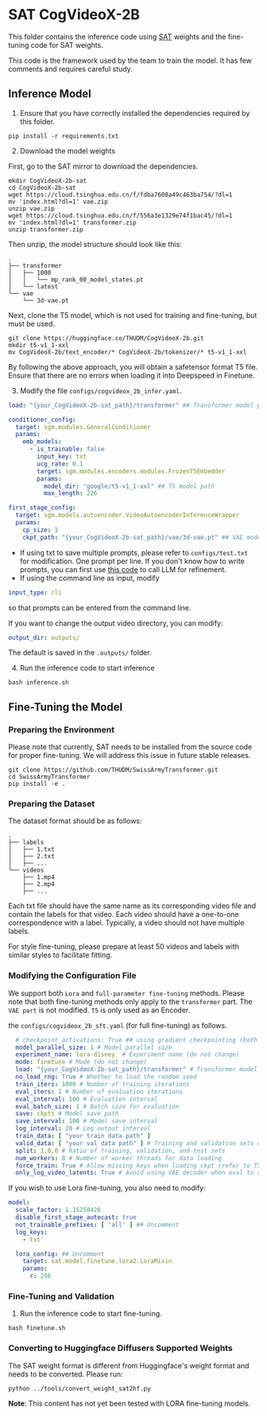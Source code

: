 # SAT CogVideoX-2B

This folder contains the inference code using [SAT](https://github.com/THUDM/SwissArmyTransformer) weights and the
fine-tuning code for SAT weights.

This code is the framework used by the team to train the model. It has few comments and requires careful study.

## Inference Model

1. Ensure that you have correctly installed the dependencies required by this folder.

```shell
pip install -r requirements.txt
```

2. Download the model weights

First, go to the SAT mirror to download the dependencies.

```shell
mkdir CogVideoX-2b-sat
cd CogVideoX-2b-sat
wget https://cloud.tsinghua.edu.cn/f/fdba7608a49c463ba754/?dl=1
mv 'index.html?dl=1' vae.zip
unzip vae.zip
wget https://cloud.tsinghua.edu.cn/f/556a3e1329e74f1bac45/?dl=1
mv 'index.html?dl=1' transformer.zip
unzip transformer.zip
```

Then unzip, the model structure should look like this:

```
.
├── transformer
│   ├── 1000
│   │   └── mp_rank_00_model_states.pt
│   └── latest
└── vae
    └── 3d-vae.pt
```

Next, clone the T5 model, which is not used for training and fine-tuning, but must be used.

```
git clone https://huggingface.co/THUDM/CogVideoX-2b.git
mkdir t5-v1_1-xxl
mv CogVideoX-2b/text_encoder/* CogVideoX-2b/tokenizer/* t5-v1_1-xxl
```

By following the above approach, you will obtain a safetensor format T5 file. Ensure that there are no errors when
loading it into Deepspeed in Finetune.

3. Modify the file `configs/cogvideox_2b_infer.yaml`.

```yaml
load: "{your_CogVideoX-2b-sat_path}/transformer" ## Transformer model path

conditioner_config:
  target: sgm.modules.GeneralConditioner
  params:
    emb_models:
      - is_trainable: false
        input_key: txt
        ucg_rate: 0.1
        target: sgm.modules.encoders.modules.FrozenT5Embedder
        params:
          model_dir: "google/t5-v1_1-xxl" ## T5 model path
          max_length: 226

first_stage_config:
  target: sgm.models.autoencoder.VideoAutoencoderInferenceWrapper
  params:
    cp_size: 1
    ckpt_path: "{your_CogVideoX-2b-sat_path}/vae/3d-vae.pt" ## VAE model path
```

+ If using txt to save multiple prompts, please refer to `configs/test.txt` for modification. One prompt per line. If
  you don't know how to write prompts, you can first use [this code](../inference/convert_demo.py) to call LLM for
  refinement.
+ If using the command line as input, modify

```yaml
input_type: cli
```

so that prompts can be entered from the command line.

If you want to change the output video directory, you can modify:

```yaml
output_dir: outputs/
```

The default is saved in the `.outputs/` folder.

4. Run the inference code to start inference

```shell
bash inference.sh
```

## Fine-Tuning the Model

### Preparing the Environment

Please note that currently, SAT needs to be installed from the source code for proper fine-tuning. We will address this
issue in future stable releases.

```
git clone https://github.com/THUDM/SwissArmyTransformer.git
cd SwissArmyTransformer
pip install -e .
```

### Preparing the Dataset

The dataset format should be as follows:

```
.
├── labels
│   ├── 1.txt
│   ├── 2.txt
│   ├── ...
└── videos
    ├── 1.mp4
    ├── 2.mp4
    ├── ...
```

Each txt file should have the same name as its corresponding video file and contain the labels for that video. Each
video should have a one-to-one correspondence with a label. Typically, a video should not have multiple labels.

For style fine-tuning, please prepare at least 50 videos and labels with similar styles to facilitate fitting.

### Modifying the Configuration File

We support both `Lora` and `full-parameter fine-tuning` methods. Please note that both fine-tuning methods only apply to
the `transformer` part. The `VAE part` is not modified. `T5` is only used as an Encoder.

the `configs/cogvideox_2b_sft.yaml` (for full fine-tuning) as follows.

```yaml
  # checkpoint_activations: True ## using gradient checkpointing (both checkpoint_activations in the configuration file need to be set to True)
  model_parallel_size: 1 # Model parallel size
  experiment_name: lora-disney  # Experiment name (do not change)
  mode: finetune # Mode (do not change)
  load: "{your_CogVideoX-2b-sat_path}/transformer" # Transformer model path
  no_load_rng: True # Whether to load the random seed
  train_iters: 1000 # Number of training iterations
  eval_iters: 1 # Number of evaluation iterations
  eval_interval: 100 # Evaluation interval
  eval_batch_size: 1 # Batch size for evaluation
  save: ckpts # Model save path
  save_interval: 100 # Model save interval
  log_interval: 20 # Log output interval
  train_data: [ "your train data path" ]
  valid_data: [ "your val data path" ] # Training and validation sets can be the same
  split: 1,0,0 # Ratio of training, validation, and test sets
  num_workers: 8 # Number of worker threads for data loading
  force_train: True # Allow missing keys when loading ckpt (refer to T5 and VAE which are loaded independently)
  only_log_video_latents: True # Avoid using VAE decoder when eval to save memory
```

If you wish to use Lora fine-tuning, you also need to modify:

```yaml
model:
  scale_factor: 1.15258426
  disable_first_stage_autocast: true
  not_trainable_prefixes: [ 'all' ] ## Uncomment
  log_keys:
    - txt'

  lora_config: ## Uncomment
    target: sat.model.finetune.lora2.LoraMixin
    params:
      r: 256
```

### Fine-Tuning and Validation

1. Run the inference code to start fine-tuning.

```shell
bash finetune.sh
```

### Converting to Huggingface Diffusers Supported Weights

The SAT weight format is different from Huggingface's weight format and needs to be converted. Please run:

```shell
python ../tools/convert_weight_sat2hf.py
```

**Note**: This content has not yet been tested with LORA fine-tuning models.